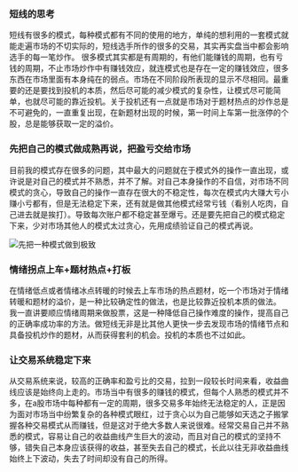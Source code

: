 ### 短线的思考

短线有很多的模式，每种模式都有不同的使用的地方，单纯的想利用的一套模式就能走遍市场的不切实际的，短线选手所作的很多的交易，其实再实盘当中都会影响选手的每一笔炒作。
很多模式其实都是有周期的，有他们能赚钱的周期，也有亏钱的周期，不止市场炒作中有赚钱效应，就连模式也是存在一定的赚钱效应，很多东西在市场里面有本身纯在的弱点。市场在不同阶段所表现的显示不尽相同。最重要的还是要找到投机的本质，然后尽可能的减少模式的复杂性，让模式尽可能简单，也就尽可能的靠近投机。关于投机还有一点就是市场对于题材热点的炒作总是不可避免的，一直重复出现，在新题材出现的时候，第一时间上车第一批涨停的个股，总是能够获取一定的溢价。
### 先把自己的模式做成熟再说，把盈亏交给市场
目前我的模式存在很多的问题，其中最大的问题就在于模式外的操作一直出现，或许说是对自己的模式并不熟悉，并不了解。对自己本身操作的不自信，对市场不同模式的贪心，导致自己的操作一直存在很大的不稳定性，每次在模式内大赚大亏小赚小亏都有，但是无法稳定下来，还有就是做其他模式经常亏钱（看别人吃肉，自己进去就是挨打）。导致每次账户都不稳定甚至爆亏。还是要先把自己的模式稳定下来，少对市场其他人的模式太过贪心，先用成绩验证自己的模式再说。

![先把一种模式做到极致](https://gitee.com/hhrrzz/pictures/raw/master/img/d3e67d116a69e3a316ff28a0b789b7b.png)

### 情绪拐点上车+题材热点+打板
在情绪低点或者情绪冰点转暖的时候去上车市场的热点题材，吃一个市场对于情绪转暖和题材的溢价，是一种比较确定性的做法，也是比较靠近投机本质的做法。
我一直讲要顺应情绪周期来做股票，这是一种降低自己操作难度的操作，提高自己的正确率成功率的方法。做短线无非是比其他人更快一步去发现市场的情绪节点和具备投机炒作的题材，从而获得套利的机会。投机的本质也不过如此。
### 让交易系统稳定下来
从交易系统来说，较高的正确率和盈亏比的交易，拉到一段较长时间来看，收益曲线应该是始终向上走的。市场当中有很多的赚钱的模式，但每个人熟悉的模式并不多，在a股市场中每种都有一定的周期，很多交易多年始终无法稳定的人，正是因为面对市场当中纷繁复杂的各种模式眼红，过于贪心以为自己能够如天选之子搬掌握各种交易模式从而赚钱，但是这对于绝大多数人来说很难。经常交易自己并不熟悉的模式，容易让自己的收益曲线产生巨大的波动，而且对自己的模式的坚持不够，错失自己本身应该获得的收益，甚至失去自己的模式，长此以往无非收益曲线始终上下波动，失去了时间却没有自己的所得。
